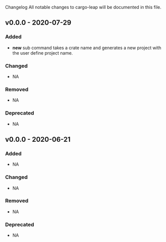 Changelog
All notable changes to cargo-leap will be documented in this file.


## v0.0.0 - 2020-07-29

### Added
- **new** sub command takes a crate name and generates a new project with the user define project name.
### Changed
- NA
### Removed
- NA
### Deprecated
- NA

## v0.0.0 - 2020-06-21

### Added
- NA
### Changed
- NA
### Removed
- NA
### Deprecated
- NA


